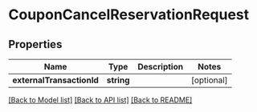 # CouponCancelReservationRequest

## Properties
Name | Type | Description | Notes
------------ | ------------- | ------------- | -------------
**externalTransactionId** | **string** |  | [optional] 

[[Back to Model list]](../../README.md#documentation-for-models) [[Back to API list]](../../README.md#documentation-for-api-endpoints) [[Back to README]](../../README.md)

